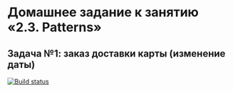 # Домашнее задание к занятию «2.3. Patterns»
## Задача №1: заказ доставки карты (изменение даты)
[![Build status](https://ci.appveyor.com/api/projects/status/0mdjlnya4upyriid?svg=true)](https://ci.appveyor.com/project/Denis-QAMID/carddeliverydatachanging)